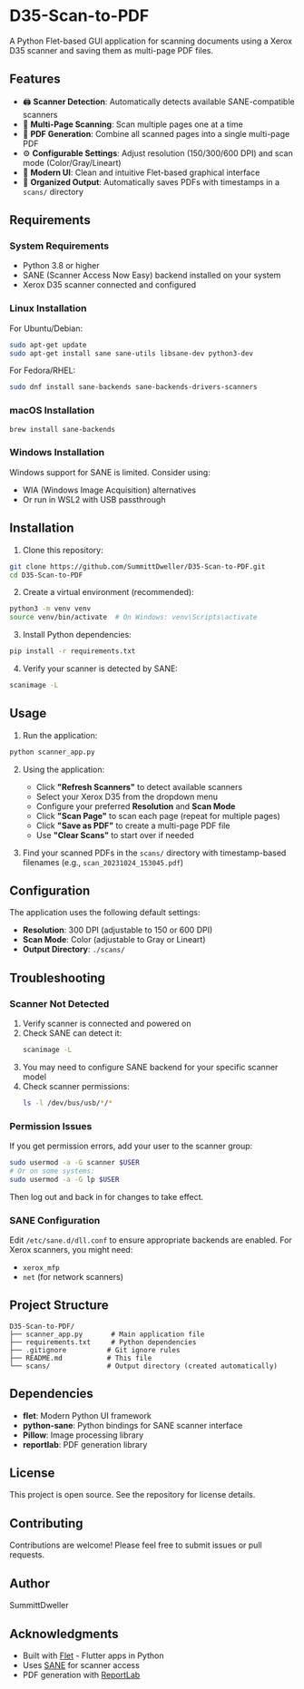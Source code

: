 # D35-Scan-to-PDF

A Python Flet-based GUI application for scanning documents using a Xerox D35 scanner and saving them as multi-page PDF files.

## Features

- 🖨️ **Scanner Detection**: Automatically detects available SANE-compatible scanners
- 📄 **Multi-Page Scanning**: Scan multiple pages one at a time
- 📑 **PDF Generation**: Combine all scanned pages into a single multi-page PDF
- ⚙️ **Configurable Settings**: Adjust resolution (150/300/600 DPI) and scan mode (Color/Gray/Lineart)
- 🎨 **Modern UI**: Clean and intuitive Flet-based graphical interface
- 💾 **Organized Output**: Automatically saves PDFs with timestamps in a `scans/` directory

## Requirements

### System Requirements

- Python 3.8 or higher
- SANE (Scanner Access Now Easy) backend installed on your system
- Xerox D35 scanner connected and configured

### Linux Installation

For Ubuntu/Debian:
```bash
sudo apt-get update
sudo apt-get install sane sane-utils libsane-dev python3-dev
```

For Fedora/RHEL:
```bash
sudo dnf install sane-backends sane-backends-drivers-scanners
```

### macOS Installation

```bash
brew install sane-backends
```

### Windows Installation

Windows support for SANE is limited. Consider using:
- WIA (Windows Image Acquisition) alternatives
- Or run in WSL2 with USB passthrough

## Installation

1. Clone this repository:
```bash
git clone https://github.com/SummittDweller/D35-Scan-to-PDF.git
cd D35-Scan-to-PDF
```

2. Create a virtual environment (recommended):
```bash
python3 -m venv venv
source venv/bin/activate  # On Windows: venv\Scripts\activate
```

3. Install Python dependencies:
```bash
pip install -r requirements.txt
```

4. Verify your scanner is detected by SANE:
```bash
scanimage -L
```

## Usage

1. Run the application:
```bash
python scanner_app.py
```

2. Using the application:
   - Click **"Refresh Scanners"** to detect available scanners
   - Select your Xerox D35 from the dropdown menu
   - Configure your preferred **Resolution** and **Scan Mode**
   - Click **"Scan Page"** to scan each page (repeat for multiple pages)
   - Click **"Save as PDF"** to create a multi-page PDF file
   - Use **"Clear Scans"** to start over if needed

3. Find your scanned PDFs in the `scans/` directory with timestamp-based filenames (e.g., `scan_20231024_153045.pdf`)

## Configuration

The application uses the following default settings:
- **Resolution**: 300 DPI (adjustable to 150 or 600 DPI)
- **Scan Mode**: Color (adjustable to Gray or Lineart)
- **Output Directory**: `./scans/`

## Troubleshooting

### Scanner Not Detected

1. Verify scanner is connected and powered on
2. Check SANE can detect it:
   ```bash
   scanimage -L
   ```
3. You may need to configure SANE backend for your specific scanner model
4. Check scanner permissions:
   ```bash
   ls -l /dev/bus/usb/*/*
   ```
   
### Permission Issues

If you get permission errors, add your user to the scanner group:
```bash
sudo usermod -a -G scanner $USER
# Or on some systems:
sudo usermod -a -G lp $USER
```

Then log out and back in for changes to take effect.

### SANE Configuration

Edit `/etc/sane.d/dll.conf` to ensure appropriate backends are enabled. For Xerox scanners, you might need:
- `xerox_mfp`
- `net` (for network scanners)

## Project Structure

```
D35-Scan-to-PDF/
├── scanner_app.py       # Main application file
├── requirements.txt     # Python dependencies
├── .gitignore          # Git ignore rules
├── README.md           # This file
└── scans/              # Output directory (created automatically)
```

## Dependencies

- **flet**: Modern Python UI framework
- **python-sane**: Python bindings for SANE scanner interface
- **Pillow**: Image processing library
- **reportlab**: PDF generation library

## License

This project is open source. See the repository for license details.

## Contributing

Contributions are welcome! Please feel free to submit issues or pull requests.

## Author

SummittDweller

## Acknowledgments

- Built with [Flet](https://flet.dev/) - Flutter apps in Python
- Uses [SANE](http://www.sane-project.org/) for scanner access
- PDF generation with [ReportLab](https://www.reportlab.com/)
